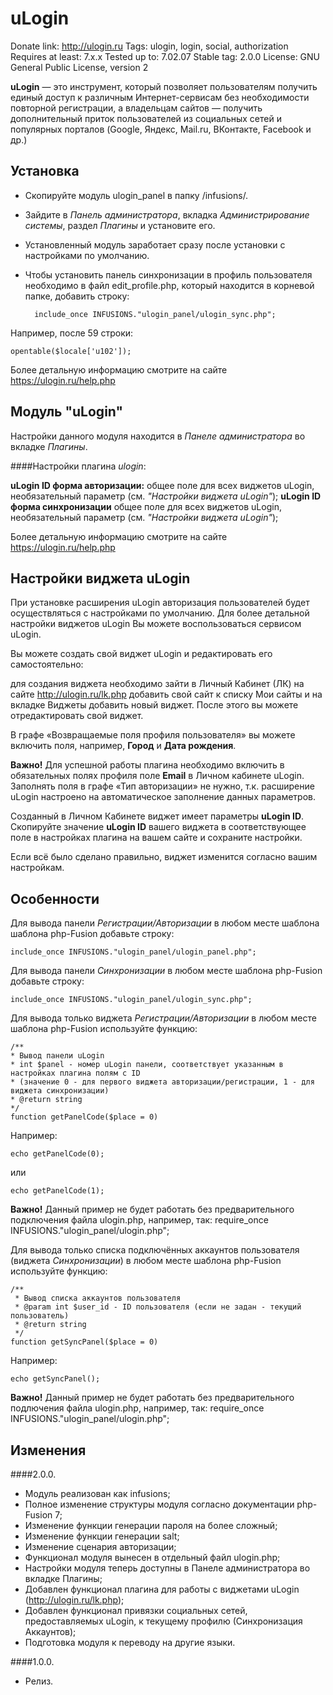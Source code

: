 # uLogin

Donate link: http://ulogin.ru
Tags: ulogin, login, social, authorization
Requires at least: 7.x.x
Tested up to: 7.02.07
Stable tag: 2.0.0
License: GNU General Public License, version 2

**uLogin** — это инструмент, который позволяет пользователям получить единый доступ к различным Интернет-сервисам без необходимости повторной регистрации,
а владельцам сайтов — получить дополнительный приток пользователей из социальных сетей и популярных порталов (Google, Яндекс, Mail.ru, ВКонтакте, Facebook и др.)

## Установка

- Скопируйте модуль ulogin_panel в папку /infusions/.
- Зайдите в *Панель администратора*, вкладка *Администрирование системы*, раздел *Плагины* и установите его.
- Установленный модуль заработает сразу после установки с настройками по умолчанию.
- Чтобы установить панель синхронизации в профиль пользователя необходимо в файл edit_profile.php, который находится в корневой папке, добавить строку:


		include_once INFUSIONS."ulogin_panel/ulogin_sync.php";

Например, после 59 строки:

	opentable($locale['u102']);

Более детальную информацию смотрите на сайте https://ulogin.ru/help.php


## Модуль "uLogin"

Настройки данного модуля находится в *Панеле администратора* во вкладке *Плагины*.

####Настройки плагина *ulogin*:

**uLogin ID форма авторизации:** общее поле для всех виджетов uLogin, необязательный параметр (см. *"Настройки виджета uLogin"*);
**uLogin ID форма синхронизации** общее поле для всех виджетов uLogin, необязательный параметр (см. *"Настройки виджета uLogin"*);

Более детальную информацию смотрите на сайте https://ulogin.ru/help.php

## Настройки виджета uLogin

При установке расширения uLogin авторизация пользователей будет осуществляться с настройками по умолчанию.
Для более детальной настройки виджетов uLogin Вы можете воспользоваться сервисом uLogin.

Вы можете создать свой виджет uLogin и редактировать его самостоятельно:

для создания виджета необходимо зайти в Личный Кабинет (ЛК) на сайте http://ulogin.ru/lk.php
добавить свой сайт к списку Мои сайты и на вкладке Виджеты добавить новый виджет. После этого вы можете отредактировать свой виджет.

В графе «Возвращаемые поля профиля пользователя» вы можете включить поля, например, **Город** и **Дата рождения**.

**Важно!** Для успешной работы плагина необходимо включить в обязательных полях профиля поле **Еmail** в Личном кабинете uLogin.
Заполнять поля в графе «Тип авторизации» не нужно, т.к. расширение uLogin настроено на автоматическое заполнение данных параметров.

Созданный в Личном Кабинете виджет имеет параметры **uLogin ID**.
Скопируйте значение **uLogin ID** вашего виджета в соответствующее поле в настройках плагина на вашем сайте и сохраните настройки.

Если всё было сделано правильно, виджет изменится согласно вашим настройкам.


## Особенности

Для вывода панели *Регистрации/Авторизации* в любом месте шаблона шаблона php-Fusion добавьте строку:

	include_once INFUSIONS."ulogin_panel/ulogin_panel.php";

Для вывода панели *Синхронизации* в любом месте шаблона php-Fusion добавьте строку:

	include_once INFUSIONS."ulogin_panel/ulogin_sync.php";

Для вывода только виджета *Регистрации/Авторизации* в любом месте шаблона php-Fusion используйте функцию:

    /**
   	* Вывод панели uLogin
    * int $panel - номер uLogin панели, соответствует указанным в настройках плагина полям с ID
    * (значение 0 - для первого виджета авторизации/регистрации, 1 - для виджета синхронизации)
    * @return string
    */
   	function getPanelCode($place = 0)

Например:

	echo getPanelCode(0);
или

	echo getPanelCode(1);

**Важно!** Данный пример не будет работать без предварительного подключения файла ulogin.php, например, так:
	require_once INFUSIONS."ulogin_panel/ulogin.php";


Для вывода только списка подключённых аккаунтов пользователя (виджета *Синхронизации*) в любом месте шаблона php-Fusion используйте функцию:

	/**
	 * Вывод списка аккаунтов пользователя
	 * @param int $user_id - ID пользователя (если не задан - текущий пользователь)
	 * @return string
	 */
   	function getSyncPanel($place = 0)

Например:

	echo getSyncPanel();

**Важно!** Данный пример не будет работать без предварительного подлючения файла ulogin.php, например, так:
	require_once INFUSIONS."ulogin_panel/ulogin.php";


## Изменения

####2.0.0.
- Модуль реализован как infusions;
- Полное изменение структуры модуля согласно документации php-Fusion 7;
- Изменение функции генерации пароля на более сложный;
- Изменение функции генерации salt;
- Изменение сценария авторизации;
- Функционал модуля вынесен в отдельный файл ulogin.php;
- Настройки модуля теперь доступны в Панеле администратора во вкладке Плагины;
- Добавлен функционал плагина для работы с виджетами uLogin (http://ulogin.ru/lk.php);
- Добавлен функционал привязки социальных сетей, предоставляемых uLogin, к текущему профилю (Синхронизация Аккаунтов);
- Подготовка модуля к переводу на другие языки.

####1.0.0.
- Релиз.

